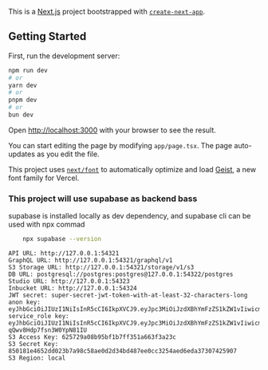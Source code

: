 This is a [Next.js](https://nextjs.org) project bootstrapped with [`create-next-app`](https://nextjs.org/docs/app/api-reference/cli/create-next-app).

## Getting Started

First, run the development server:

```bash
npm run dev
# or
yarn dev
# or
pnpm dev
# or
bun dev
```

Open [http://localhost:3000](http://localhost:3000) with your browser to see the result.

You can start editing the page by modifying `app/page.tsx`. The page auto-updates as you edit the file.

This project uses [`next/font`](https://nextjs.org/docs/app/building-your-application/optimizing/fonts) to automatically optimize and load [Geist](https://vercel.com/font), a new font family for Vercel.

### This project will use supabase as backend bass

supabase is installed locally as dev dependency,
and supabase cli can be used with npx commad

```bash 
    npx supabase --version 
```

    API URL: http://127.0.0.1:54321
    GraphQL URL: http://127.0.0.1:54321/graphql/v1
    S3 Storage URL: http://127.0.0.1:54321/storage/v1/s3
    DB URL: postgresql://postgres:postgres@127.0.0.1:54322/postgres
    Studio URL: http://127.0.0.1:54323
    Inbucket URL: http://127.0.0.1:54324
    JWT secret: super-secret-jwt-token-with-at-least-32-characters-long
    anon key: eyJhbGciOiJIUzI1NiIsInR5cCI6IkpXVCJ9.eyJpc3MiOiJzdXBhYmFzZS1kZW1vIiwicm9sZSI6ImFub24iLCJleHAiOjE5ODM4MTI5OTZ9.CRXP1A7WOeoJeXxjNni43kdQwgnWNReilDMblYTn_I0
    service_role key: eyJhbGciOiJIUzI1NiIsInR5cCI6IkpXVCJ9.eyJpc3MiOiJzdXBhYmFzZS1kZW1vIiwicm9sZSI6InNlcnZpY2Vfcm9sZSIsImV4cCI6MTk4MzgxMjk5Nn0.EGIM96RAZx35lJzdJsyH-qQwv8Hdp7fsn3W0YpN81IU
    S3 Access Key: 625729a08b95bf1b7ff351a663f3a23c
    S3 Secret Key: 850181e4652dd023b7a98c58ae0d2d34bd487ee0cc3254aed6eda37307425907
    S3 Region: local

